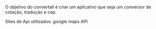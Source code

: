 O objetivo do convertall é criar um aplicativo que seja um conversor de cotação, tradução e cep.

Sites de Api utilizados: google maps API 
